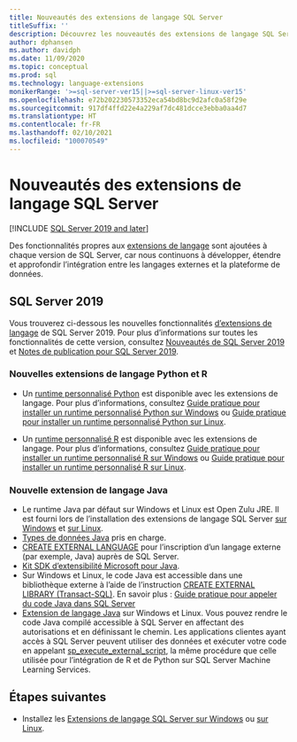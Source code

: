 ```yaml
---
title: Nouveautés des extensions de langage SQL Server
titleSuffix: ''
description: Découvrez les nouveautés des extensions de langage SQL Server qui développent, étendent et améliorent l’intégration entre les langages externes et la plateforme de données.
author: dphansen
ms.author: davidph
ms.date: 11/09/2020
ms.topic: conceptual
ms.prod: sql
ms.technology: language-extensions
monikerRange: '>=sql-server-ver15||>=sql-server-linux-ver15'
ms.openlocfilehash: e72b202230573352eca54bd8bc9d2afc0a58f29e
ms.sourcegitcommit: 917df4ffd22e4a229af7dc481dcce3ebba0aa4d7
ms.translationtype: HT
ms.contentlocale: fr-FR
ms.lasthandoff: 02/10/2021
ms.locfileid: "100070549"
---
```

# <a name="whats-new-in-sql-server-language-extensions"></a>Nouveautés des extensions de langage SQL Server
[!INCLUDE [SQL Server 2019 and later](../includes/applies-to-version/sqlserver2019.md)]

Des fonctionnalités propres aux [extensions de langage](language-extensions-overview.md) sont ajoutées à chaque version de SQL Server, car nous continuons à développer, étendre et approfondir l’intégration entre les langages externes et la plateforme de données.

## <a name="sql-server-2019"></a>SQL Server 2019

Vous trouverez ci-dessous les nouvelles fonctionnalités [d’extensions de langage](language-extensions-overview.md) de SQL Server 2019. Pour plus d’informations sur toutes les fonctionnalités de cette version, consultez [Nouveautés de SQL Server 2019](../sql-server/what-s-new-in-sql-server-ver15.md) et [Notes de publication pour SQL Server 2019](../sql-server/sql-server-version-15-release-notes.md).

### <a name="new-python-and-r-language-extensions"></a>Nouvelles extensions de langage Python et R

- Un [runtime personnalisé Python](../machine-learning/install/custom-runtime-python.md) est disponible avec les extensions de langage. Pour plus d’informations, consultez [Guide pratique pour installer un runtime personnalisé Python sur Windows](../machine-learning/install/custom-runtime-python.md?view=sql-server-ver15&preserve-view=true) ou [Guide pratique pour installer un runtime personnalisé Python sur Linux](../machine-learning/install/custom-runtime-python.md?view=sql-server-linux-ver15&preserve-view=true).

- Un [runtime personnalisé R](../machine-learning/install/custom-runtime-r.md) est disponible avec les extensions de langage. Pour plus d’informations, consultez [Guide pratique pour installer un runtime personnalisé R sur Windows](../machine-learning/install/custom-runtime-r.md?view=sql-server-ver15&preserve-view=true) ou [Guide pratique pour installer un runtime personnalisé R sur Linux](../machine-learning/install/custom-runtime-r.md?view=sql-server-linux-ver15&preserve-view=true).

### <a name="new-java-language-extension"></a>Nouvelle extension de langage Java

- Le runtime Java par défaut sur Windows et Linux est Open Zulu JRE. Il est fourni lors de l’installation des extensions de langage SQL Server [sur Windows](install/windows-java.md) et [sur Linux](../linux/sql-server-linux-setup-language-extensions-java.md).
- [Types de données Java](how-to/java-to-sql-data-types.md) pris en charge.
- [CREATE EXTERNAL LANGUAGE](../t-sql/statements/create-external-language-transact-sql.md) pour l’inscription d’un langage externe (par exemple, Java) auprès de SQL Server.
- [Kit SDK d’extensibilité Microsoft pour Java](how-to/extensibility-sdk-java-sql-server.md).
- Sur Windows et Linux, le code Java est accessible dans une bibliothèque externe à l’aide de l’instruction [CREATE EXTERNAL LIBRARY (Transact-SQL)](../t-sql/statements/create-external-library-transact-sql.md). En savoir plus : [Guide pratique pour appeler du code Java dans SQL Server](how-to/call-java-from-sql.md)
- [Extension de langage Java](language-extensions-overview.md) sur Windows et Linux. Vous pouvez rendre le code Java compilé accessible à SQL Server en affectant des autorisations et en définissant le chemin. Les applications clientes ayant accès à SQL Server peuvent utiliser des données et exécuter votre code en appelant [sp_execute_external_script](../relational-databases/system-stored-procedures/sp-execute-external-script-transact-sql.md), la même procédure que celle utilisée pour l’intégration de R et de Python sur SQL Server Machine Learning Services.

## <a name="next-steps"></a>Étapes suivantes

+ Installez les [Extensions de langage SQL Server sur Windows](install/windows-java.md) ou [sur Linux](../linux/sql-server-linux-setup-language-extensions-java.md).
